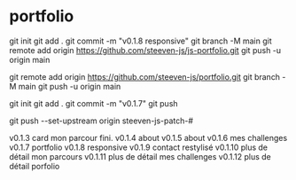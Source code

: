 # portfolio

git init
git add .
git commit -m "v0.1.8 responsive"
git branch -M main
git remote add origin https://github.com/steeven-js/js-portfolio.git
git push -u origin main

git remote add origin https://github.com/steeven-js/portfolio.git
git branch -M main
git push -u origin main

git init
git add .
git commit -m "v0.1.7"
git push

git push --set-upstream origin steeven-js-patch-#

v0.1.3 card mon parcour fini.
v0.1.4 about 
v0.1.5 about 
v0.1.6 mes challenges
v0.1.7 portfolio
v0.1.8 responsive
v0.1.9 contact restylisé
v0.1.10 plus de détail mon parcours
v0.1.11 plus de détail mes challenges
v0.1.12 plus de détail porfolio